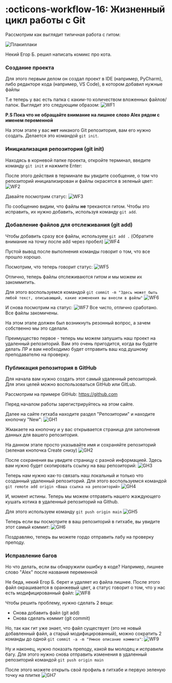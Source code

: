 # :octicons-workflow-16: Жизненный цикл работы с Git

Рассмотрим как выглядит типичная работа с гитом:

![Плакиплаки](../images/folders.jpg)

Некий Егор Б. решил написать комикс про кота.

### Создание проекта

Для этого первым делом он создал проект в IDE (например, PyCharm), либо редакторе кода (например, VS Code), в котором добавил нужные файлы

Т.е теперь у вас есть папка с каким-то количеством вложенных файлов/папок. Выглядит это следующим образом:
![WF1](../images/wf1.jpg)

**P.S Пока что не обращайте внимание на лишнее слово Alex рядом с именем переменной**

На этом этапе у вас **нет** никакого Git репозитория, вам его нужно создать. Делается это командой `git init`.

### Инициализация репозитория (git init)

Находясь в корневой папке проекта, откройте терминал, введите команду `git init` и нажмите Enter:

После этого действия в терминале вы увидите сообщение, о том что репозиторий инициализирован и файлы окрасятся в зеленый цвет:
![WF2](../images/wf2.jpg)

Давайте посмотрим статус:
![WF3](../images/wf3.jpg)

По сообщению видим, что файлы **не** трекаются гитом. Чтобы это исправить, их нужно добавить, используя команду `git add`.

### Добавление файлов для отслеживания (git add)

Чтобы добавить сразу все файлы, используем `git add .` (Обратите внимание на точку после add через пробел)
![WF4](../images/wf4.jpg)

Пустой вывод после выполнения команды говорит о том, что все прошло хорошо.

Посмотрим, что теперь говорит статус:
![WF5](../images/wf5.jpg)

Отлично, теперь файлы отслеживаются гитом и мы можем их закоммитить.

Для этого воспользуемся командой `git commit -m "Здесь может быть любой текст, описывающий, какие изменения вы внесли в файлы"`
![WF6](../images/wf6.jpg)

И снова посмотрим на статус:
![WF7](../images/wf7.jpg)
Все чисто, отлично сработано. Все файлы закомичены.

На этом этапе должен был возникнуть резонный вопрос, а зачем собственно мы это сделали.

Преимущество первое - теперь мы можем запушить наш проект на удаленный репозиторий. Вам это очень пригодится, когда вы будете делать ЛР и вам необходимо будет отправить ваш код душному преподавателю на проверку.

### Публикация репозитория в GitHub

Для начала вам нужно создать этот самый удаленный репозиторий. Для этих целей можно воспользоваться GitHub или GitLub.

Рассмотрим на примере GitHub: https://github.com

Перед началом работы зарегистрируйтесь на этом сайте.

Далее на сайте гитхаба находите раздел "Репозитории" и находите кнопочку "New":
![GH1](../images/gh1.jpg)

Жмакаете на кнопочку и у вас открывается страница для заполнения данных для вашего репозитория.

На данном этапе просто указывайте имя и сохраняйте репозиторий (зеленая кнопочка Create снизу)
![GH2](../images/gh2.jpg)

После сохранения вы увидите страницу с разной информацией. Здесь вам нужно будет скопировать ссылку на ваш репозиторий:
![GH3](../images/gh3.jpg)

Теперь нам нужно как-то связать наш локальный и только что созданный удаленный репозиторий. Для этого воспользуемся командой `git remote add origin <Ваша ссылка на репозиторий>`
![GH4](../images/gh4.jpg)

И, момент истины. Теперь мы можем отправить нашего жаждующего кушать котика в удаленный репозиторий на Github.

Для этого используем команду `git push origin main`
![GH5](../images/gh5.jpg)

Теперь если вы посмотрите в ваш репозиторий в гитхабе, вы увидите этот самый коммит:
![GH6](../images/gh6.jpg)

Поздравляю, теперь вы можете гордо отправить лабу на проверку преподу.

### Исправление багов

Но что делать, если вы обнаружили ошибку в коде? Например, лишнее слово "Alex" после названия переменной

Не беда, некий Егор Б. берет и удаляет из файла лишнее. После этого файл окрашивается в оранжевый цвет, а статус говорит о том, что у нас есть модифицированный файл:
![WF8](../images/wf8.jpg)

Чтобы решить проблему, нужно сделать 2 вещи:

- Снова добавить файл (git add)
- Снова сделать коммит (git commit)

Но, так как гит уже знает, что файл существует (это не новый добавленный файл, а старый модифицированный), можно сократить 2 команды до одной `git commit -a -m "Умное описание коммита"`:
![WF9](../images/wf9.jpg)

Ну и наконец, нужно показать преподу, какой вы молодец и исправили багу. Для этого нужно снова отправить изменения в удаленный репозиторий командой `git push origin main`

После этого можете открыть свой профиль в гитхабе и первую зеленую точку на плитке
![GH7](../images/gh7.jpg)
